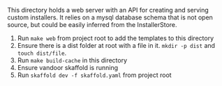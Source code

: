 This directory holds a web server with an API for creating and serving custom installers.
It relies on a mysql database schema that is not open source, but could be easily inferred from the InstallerStore.

1. Run `make web` from project root to add the templates to this directory
1. Ensure there is a dist folder at root with a file in it. `mkdir -p dist` and `touch dist/file`.
1. Run `make build-cache` in this directory
1. Ensure vandoor skaffold is running
1. Run `skaffold dev -f skaffold.yaml` from project root

